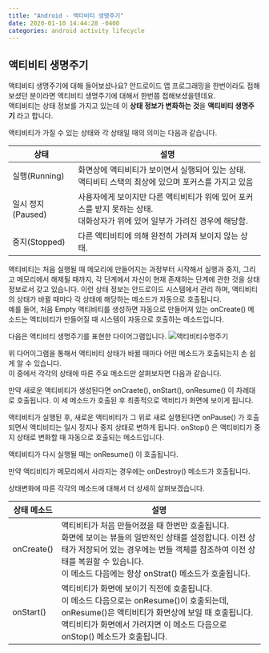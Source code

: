 ```yaml
---
title: "Android - 액티비티 생명주기"
date: 2020-01-10 14:44:28 -0400
categories: android activity lifecycle
---
```


## 액티비티 생명주기
액티비티 생명주기에 대해 들어보셨나요? 안드로이드 앱 프로그래밍을 한번이라도 접해보셨던 분이라면 액티비티 생명주기에 대해서 한번쯤 접해보셨을텐데요.  
액티비티는 상태 정보를 가지고 있는데 이 **상태 정보가 변화하는 것**을 **액티비티 생명주기** 라고 합니다.  


액티비티가 가질 수 있는 상태와 각 상태일 때의 의미는 다음과 같습니다.

상태 | 설명
----|----
실행(Running) | 화면상에 액티비티가 보이면서 실행되어 있는 상태. </br>액티비티 스택의 최상에 있으며 포커스를 가지고 있음
일시 정지(Paused) | 사용자에게 보이지만 다른 액티비티가 위에 있어 포커스를 받지 못하는 상태. </br>대화상자가 위에 있어 일부가 가려진 경우에 해당함.
중지(Stopped) | 다른 액티비티에 의해 완전히 가려져 보이지 않는 상태.


액티비티는 처음 실행될 때 메모리에 만들어지는 과정부터 시작해서 실행과 중지, 그리고 메모리에서 해제될 때까지, 각 단계에서 자신이 현재 존재하는 단계에 관한 것을 상태정보로서 갖고 있습니다.
이런 상태 정보는 안드로이드 시스템에서 관리 하며, 액티비티의 상태가 바뀔 때마다 각 상태에 해당하는 메소드가 자동으로 호출됩니다.  
예를 들어, 처음 Empty 액티비티를 생성하면 자동으로 만들어져 있는 onCreate() 메소드는 액티비티가 만들어질 때 시스템이 자동으로 호출하는 메소드입니다.  


다음은 액티비티 생명주기를 표현한 다이어그램입니다.
![액티비티수명주기](https://t1.daumcdn.net/cfile/tistory/99918D3359910D222E)


위 다어이그램을 통해서 액티비티 상태가 바뀔 때마다 어떤 메소드가 호출되는지 손 쉽게 알 수 있습니다.  
이 중에서 각각의 상태에 따른 주요 메소드만 살펴보자면 다음과 같습니다.

만약 새로운 액티비티가 생성된다면 onCraete(), onStart(), onResume() 이 차례대로 호출됩니다. 이 세 메소드가 호출된 후 최종적으로 액비티가 화면에 보이게 됩니다.  

액티비티가 실행된 후, 새로운 액티비티가 그 위로 새로 실행된다면 onPause() 가 호출되면서 액티비티는 일시 정지나 중지 상태로 변하게 됩니다.
onStop() 은 액티비티가 중지 상태로 변화할 때 자동으로 호출되는 메소드입니다. 

액티비티가 다시 실행될 때는 onResume() 이 호출됩니다.

만약 액티비티가 메모리에서 사라지는 경우에는 onDestroy() 메소드가 호출됩니다.

상태변화에 따른 각각의 메소드에 대해서 더 상세히 살펴보겠습니다.

상태 메소드 | 설명
---- | ----
onCreate() | 액티비티가 처음 만들어졌을 때 한번만 호출됩니다. </br>화면에 보이는 뷰들의 일반적인 상태를 설정합니다. 이전 상태가 저장되어 있는 경우에는 번들 객체를 참조하여 이전 상태를 복원할 수 있습니다. </br>이 메소드 다음에는 항상 onStrat() 메소드가 호출됩니다.
onStart() | 액티비티가 화면에 보이기 직전에 호출됩니다. </br>이 메소드 다음으로는 onResume()이 호출되는데, onResume()은 액티비티가 화면상에 보일 때 호출됩니다. </br>액티비티가 화면에서 가려지면 이 메소드 다음으로 onStop() 메소드가 호출됩니다.






